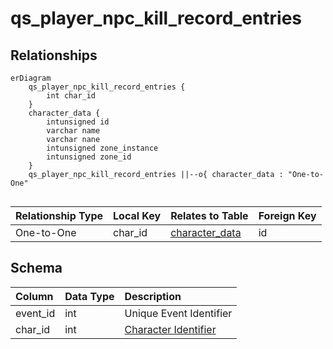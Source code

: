 # qs_player_npc_kill_record_entries

## Relationships

```mermaid
erDiagram
    qs_player_npc_kill_record_entries {
        int char_id
    }
    character_data {
        intunsigned id
        varchar name
        varchar nane
        intunsigned zone_instance
        intunsigned zone_id
    }
    qs_player_npc_kill_record_entries ||--o{ character_data : "One-to-One"


```


| Relationship Type | Local Key | Relates to Table | Foreign Key |
| :--- | :--- | :--- | :--- |
| One-to-One | char_id | [character_data](../../schema/characters/character_data.md) | id |


## Schema

| Column | Data Type | Description |
| :--- | :--- | :--- |
| event_id | int | Unique Event Identifier |
| char_id | int | [Character Identifier](../../schema/characters/character_data.md) |

